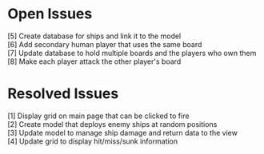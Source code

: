 ﻿# Open Issues
[5] Create database for ships and link it to the model\
[6] Add secondary human player that uses the same board\
[7] Update database to hold multiple boards and the players who own them\
[8] Make each player attack the other player's board

# Resolved Issues
[1] Display grid on main page that can be clicked to fire\
[2] Create model that deploys enemy ships at random positions\
[3] Update model to manage ship damage and return data to the view\
[4] Update grid to display hit/miss/sunk information